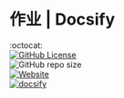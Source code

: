 # 作业 | Docsify #
:octocat:  
[![GitHub License](https://img.shields.io/github/license/CMSZ002/hw)](https://raw.githubusercontent.com/CMSZ002/hw/refs/heads/main/LICENSE)  
![GitHub repo size](https://img.shields.io/github/repo-size/CMSZ002/hw)  
[![Website](https://img.shields.io/website?url=https%3A%2F%2Fhw.cmsz.us.kg)](https://hw.cmsz.us.kg)  
[![docsify](https://img.shields.io/github/v/tag/docsifyjs/docsify?label=docsify
)](https://docsify.js.org/)
